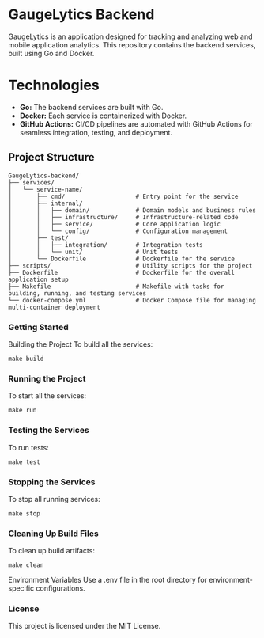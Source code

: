 # GaugeLytics Backend

GaugeLytics is an application designed for tracking and analyzing web and mobile application analytics. This repository contains the backend services, built using Go and Docker.

# Technologies

- **Go:** The backend services are built with Go.
- **Docker:** Each service is containerized with Docker.
- **GitHub Actions:** CI/CD pipelines are automated with GitHub Actions for seamless integration, testing, and deployment.

## Project Structure

```plaintext
GaugeLytics-backend/
├── services/
│   └── service-name/
│       ├── cmd/                    # Entry point for the service
│       ├── internal/
│       │   ├── domain/             # Domain models and business rules
│       │   ├── infrastructure/     # Infrastructure-related code
│       │   ├── service/            # Core application logic
│       │   └── config/             # Configuration management
│       ├── test/
│       │   ├── integration/        # Integration tests
│       │   └── unit/               # Unit tests
│       └── Dockerfile              # Dockerfile for the service
├── scripts/                        # Utility scripts for the project
├── Dockerfile                      # Dockerfile for the overall application setup
├── Makefile                        # Makefile with tasks for building, running, and testing services
└── docker-compose.yml              # Docker Compose file for managing multi-container deployment
```
### Getting Started

Building the Project
To build all the services:

```
make build
```
### Running the Project
To start all the services:

```
make run
```
### Testing the Services
To run tests:

```
make test
```
### Stopping the Services
To stop all running services:

```
make stop
```
### Cleaning Up Build Files
To clean up build artifacts:

```
make clean
```
Environment Variables
Use a .env file in the root directory for environment-specific configurations.

### License
This project is licensed under the MIT License.